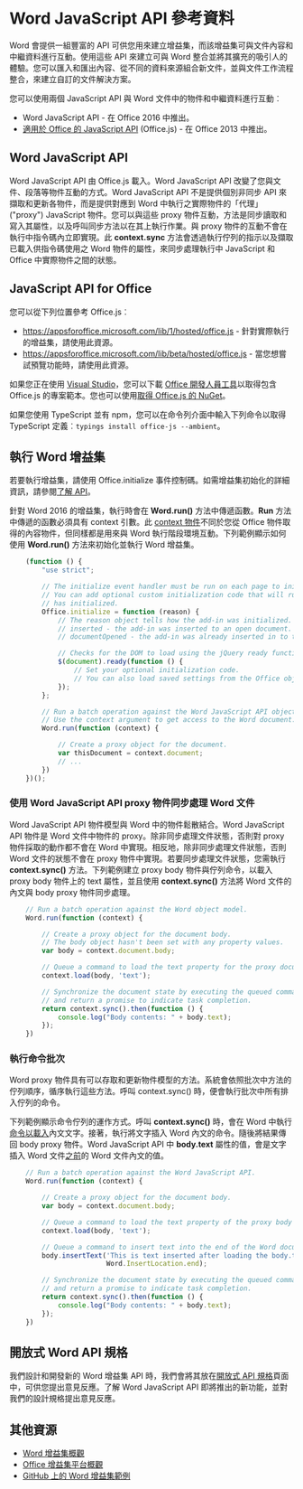 # <a name="word-javascript-api-reference"></a>Word JavaScript API 參考資料

Word 會提供一組豐富的 API 可供您用來建立增益集，而該增益集可與文件內容和中繼資料進行互動。使用這些 API 來建立可與 Word 整合並將其擴充的吸引人的體驗。您可以匯入和匯出內容、從不同的資料來源組合新文件，並與文件工作流程整合，來建立自訂的文件解決方案。

您可以使用兩個 JavaScript API 與 Word 文件中的物件和中繼資料進行互動︰

- Word JavaScript API - 在 Office 2016 中推出。
- [適用於 Office 的 JavaScript API](../javascript-api-for-office.md) (Office.js) - 在 Office 2013 中推出。

## <a name="word-javascript-api"></a>Word JavaScript API

Word JavaScript API 由 Office.js 載入。Word JavaScript API 改變了您與文件、段落等物件互動的方式。Word JavaScript API 不是提供個別非同步 API 來擷取和更新各物件，而是提供對應到 Word 中執行之實際物件的「代理」("proxy") JavaScript 物件。您可以與這些 proxy 物件互動，方法是同步讀取和寫入其屬性，以及呼叫同步方法以在其上執行作業。與 proxy 物件的互動不會在執行中指令碼內立即實現。此 **context.sync** 方法會透過執行佇列的指示以及擷取已載入供指令碼使用之 Word 物件的屬性，來同步處理執行中 JavaScript 和 Office 中實際物件之間的狀態。

## <a name="javascript-api-for-office"></a>JavaScript API for Office

您可以從下列位置參考 Office.js︰

* https://appsforoffice.microsoft.com/lib/1/hosted/office.js - 針對實際執行的增益集，請使用此資源。
* https://appsforoffice.microsoft.com/lib/beta/hosted/office.js - 當您想嘗試預覽功能時，請使用此資源。

如果您正在使用 [Visual Studio](https://www.visualstudio.com/products/free-developer-offers-vs)，您可以下載 [Office 開發人員工具](https://www.visualstudio.com/features/office-tools-vs.aspx)以取得包含 Office.js 的專案範本。您也可以使用[取得 Office.js 的 NuGet](https://www.nuget.org/packages/Microsoft.Office.js/)。

如果您使用 TypeScript 並有 npm，您可以在命令列介面中輸入下列命令以取得 TypeScript 定義︰```typings install office-js --ambient```。

## <a name="running-word-add-ins"></a>執行 Word 增益集

若要執行增益集，請使用 Office.initialize 事件控制碼。如需增益集初始化的詳細資訊，請參閱[了解 API](../../docs/develop/understanding-the-javascript-api-for-office.md)。

針對 Word 2016 的增益集，執行時會在 **Word.run()** 方法中傳遞函數。**Run** 方法中傳遞的函數必須具有 context 引數。此 [context 物件](../../reference/word/requestcontext.md)不同於您從 Office 物件取得的內容物件，但同樣都是用來與 Word 執行階段環境互動。下列範例顯示如何使用 **Word.run()** 方法來初始化並執行 Word 增益集。

```js
    (function () {
        "use strict";

        // The initialize event handler must be run on each page to initialize Office JS.
        // You can add optional custom initialization code that will run after OfficeJS
        // has initialized.
        Office.initialize = function (reason) {
            // The reason object tells how the add-in was initialized. The values can be:
            // inserted - the add-in was inserted to an open document.
            // documentOpened - the add-in was already inserted in to the document and the document was opened.

            // Checks for the DOM to load using the jQuery ready function.
            $(document).ready(function () {
                // Set your optional initialization code.
                // You can also load saved settings from the Office object.
            });
        };

        // Run a batch operation against the Word JavaScript API object model.
        // Use the context argument to get access to the Word document.
        Word.run(function (context) {

            // Create a proxy object for the document.
            var thisDocument = context.document;
            // ...
        })
    })();
```

### <a name="synchronizing-word-documents-with-word-javascript-api-proxy-objects"></a>使用 Word JavaScript API proxy 物件同步處理 Word 文件

Word JavaScript API 物件模型與 Word 中的物件鬆散結合。Word JavaScript API 物件是 Word 文件中物件的 proxy。除非同步處理文件狀態，否則對 proxy 物件採取的動作都不會在 Word 中實現。相反地，除非同步處理文件狀態，否則 Word 文件的狀態不會在 proxy 物件中實現。若要同步處理文件狀態，您需執行 **context.sync()** 方法。下列範例建立 proxy body 物件與佇列命令，以載入 proxy body 物件上的 text 屬性，並且使用 **context.sync()** 方法將 Word 文件的內文與 body proxy 物件同步處理。

```js
    // Run a batch operation against the Word object model.
    Word.run(function (context) {

        // Create a proxy object for the document body.
        // The body object hasn't been set with any property values.
        var body = context.document.body;

        // Queue a command to load the text property for the proxy document body object.
        context.load(body, 'text');

        // Synchronize the document state by executing the queued commands,
        // and return a promise to indicate task completion.
        return context.sync().then(function () {
            console.log("Body contents: " + body.text);
        });
    })
```

### <a name="executing-a-batch-of-commands"></a>執行命令批次

Word proxy 物件具有可以存取和更新物件模型的方法。系統會依照批次中方法的佇列順序，循序執行這些方法。呼叫 context.sync() 時，便會執行批次中所有排入佇列的命令。

下列範例顯示命令佇列的運作方式。呼叫 **context.sync()** 時，會在 Word 中執行[命令以載入](../../reference/word/loadoption.md)內文文字。接著，執行將文字插入 Word 內文的命令。隨後將結果傳回 body proxy 物件。Word JavaScript API 中 **body.text** 屬性的值，會是文字插入 Word 文件<u>之前</u>的 Word 文件內文的值。


```js
    // Run a batch operation against the Word JavaScript API.
    Word.run(function (context) {

        // Create a proxy object for the document body.
        var body = context.document.body;

        // Queue a command to load the text property of the proxy body object.
        context.load(body, 'text');

        // Queue a command to insert text into the end of the Word document body.
        body.insertText('This is text inserted after loading the body.text property',
                        Word.InsertLocation.end);

        // Synchronize the document state by executing the queued commands,
        // and return a promise to indicate task completion.
        return context.sync().then(function () {
            console.log("Body contents: " + body.text);
        });
    })
```

## <a name="open-word-api-specifications"></a>開放式 Word API 規格

我們設計和開發新的 Word 增益集 API 時，我們會將其放在[開放式 API 規格](../../reference/openspec.md)頁面中，可供您提出意見反應。了解 Word JavaScript API 即將推出的新功能，並對我們的設計規格提出意見反應。

## <a name="additional-resources"></a>其他資源

* [Word 增益集概觀](../../docs/word/word-add-ins-programming-overview.md )
* [Office 增益集平台概觀](../../docs/overview/office-add-ins.md)
* [GitHub 上的 Word 增益集範例](https://github.com/OfficeDev?utf8=%E2%9C%93&query=Word)
